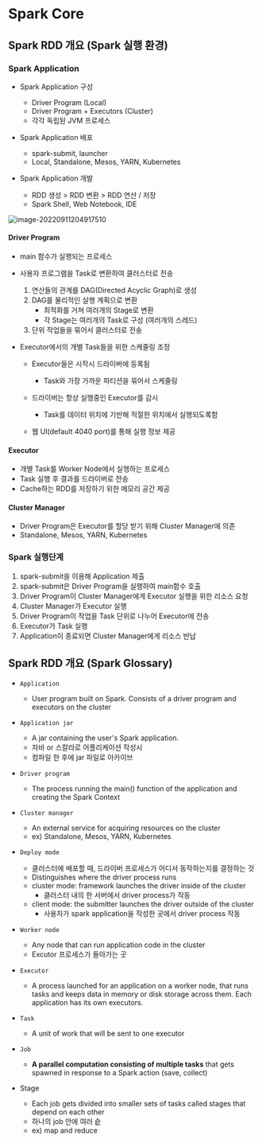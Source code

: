 # Spark Core

## Spark RDD 개요 (Spark 실행 환경)

### Spark Application

* Spark Application 구성
  * Driver Program (Local)
  * Driver Program + Executors (Cluster)
  * 각각 독립된 JVM 프로세스

* Spark Application 배포
  * spark-submit, launcher
  * Local, Standalone, Mesos, YARN, Kubernetes
* Spark Application 개발
  * RDD 생성 > RDD 변환 > RDD 연산 / 저장
  * Spark Shell, Web Notebook, IDE

![image-20220911204917510](C:\Users\SSAFY\AppData\Roaming\Typora\typora-user-images\image-20220911204917510.png)

#### Driver Program

* main 함수가 실행되는 프로세스

* 사용자 프로그램을 Task로 변환하여 클러스터로 전송

  1. 연산들의 관계를 DAG(Directed Acyclic Graph)로 생성
  2. DAG를 물리적인 실행 계획으로 변환
     * 최적화를 거쳐 여러개의 Stage로 변환
     * 각 Stage는 여러개의 Task로 구성 (여러개의 스레드)
  3. 단위 작업들을 묶어서 클러스터로 전송

* Executor에서의 개별 Task들을 위한 스케줄링 조정

  * Executor들은 시작시 드라이버에 등록됨
    * Task와 가장 가까운 파티션을 묶어서 스케줄링
  * 드라이버는 항상 실행중인 Executor를 감시 
    * Task를 데이터 위치에 기반해 적절한 위치에서 실행되도록함

  * 웹 UI(default 4040 port)를 통해 실행 정보 제공



#### Executor

* 개별 Task를 Worker Node에서 실행하는 프로세스
* Task 실행 후 결과를 드라이버로 전송
* Cache하는 RDD를 저장하기 위한 메모리 공간 제공



#### Cluster Manager

* Driver Program은 Executor를 할당 받기 위해 Cluster Manager에 의존
* Standalone, Mesos, YARN, Kubernetes



### Spark 실행단계

1. spark-submit을 이용해 Application 제출
2. spark-submit은 Driver Program을 실행하여 main함수 호출
3. Driver Program이 Cluster Manager에게 Executor 실행을 위한 리소스 요청
4. Cluster Manager가 Executor 실행
5. Driver Program이 작업을 Task 단위로 나누어 Executor에 전송
6. Executor가 Task 실행
7. Application이 종료되면 Cluster Manager에게 리소스 반납





## Spark RDD 개요 (Spark Glossary)

* `Application`
  * User program built on Spark. Consists of a driver program and executors on the cluster
* `Application jar`
  * A jar containing the user's Spark application.
  * 자바 or 스칼라로 어플리케이션 작성시 
  * 컴파일 한 후에 jar 파일로 아카이브 
* `Driver program`
  * The process running the main() function of the application and creating the Spark Context
* `Cluster manager`
  * An external service for acquiring resources on the cluster
  * ex) Standalone, Mesos, YARN, Kubernetes

* `Deploy mode`
  * 클러스터에 배포할 때, 드라이버 프로세스가 어디서 동작하는지를 결정하는 것
  * Distinguishes where the driver process runs
  * cluster mode: framework launches the driver inside of the cluster
    * 클러스터 내의 한 서버에서 driver process가 작동
  * client mode: the submitter launches the driver outside of the cluster
    * 사용자가 spark application을 작성한 곳에서 driver process 작동

* `Worker node`
  * Any node that can run application code in the cluster
  * Excutor 프로세스가 돌아가는 곳
* `Executor`
  * A process launched for an application on a worker node, that runs tasks and keeps data in memory or disk storage across them. Each application has its own executors.

* `Task`
  * A unit of work that will be sent to one executor
* `Job`
  * **A parallel computation consisting of multiple tasks** that gets spawned in response to a Spark action (save, collect)
* Stage
  * Each job gets divided into smaller sets of tasks called stages that depend on each other
  * 하나의 job 안에 여러 슽
  * ex) map and reduce 